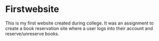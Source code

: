 # Firstwebsite
This is my first website created during college. It was an assignment to create a book reservation site where a user logs into their account and reserve/unreserve books.
